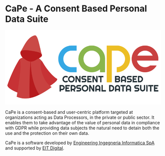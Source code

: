 # CaPe - A Consent Based Personal Data Suite

![cape](cape-logo.png "CaPe")

CaPe is a consent-based and user-centric platform targeted at organizations acting as Data Processors, in the private or public sector.
It enables them to take advantage of the value of personal data in compliance with GDPR while providing data subjects the natural need to detain both the use and the protection on their own data.


CaPe is a software developed by
[Engineering Ingegneria Informatica SpA](http://www.eng.it) and supported by [EIT Digital](https://www.eitdigital.eu/).

